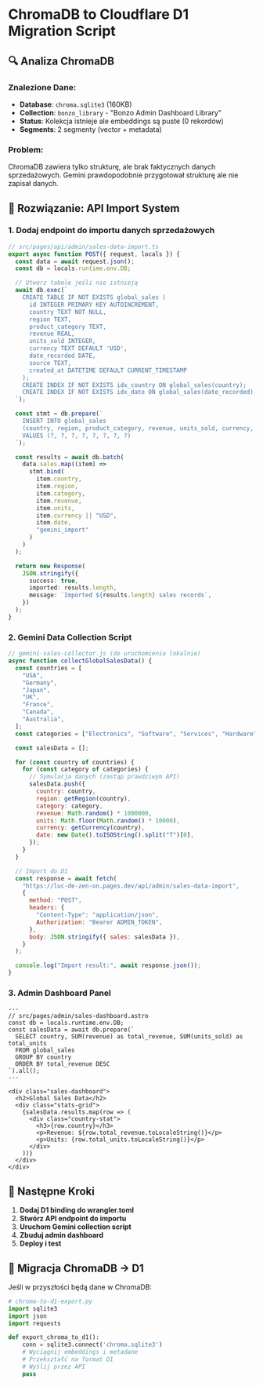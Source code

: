 # ChromaDB to Cloudflare D1 Migration Script

## 🔍 Analiza ChromaDB

### Znalezione Dane:

- **Database**: `chroma.sqlite3` (160KB)
- **Collection**: `bonzo_library` - "Bonzo Admin Dashboard Library"
- **Status**: Kolekcja istnieje ale embeddings są puste (0 rekordów)
- **Segments**: 2 segmenty (vector + metadata)

### Problem:

ChromaDB zawiera tylko strukturę, ale brak faktycznych danych sprzedażowych. Gemini prawdopodobnie przygotował strukturę ale nie zapisał danych.

## 🚀 Rozwiązanie: API Import System

### 1. Dodaj endpoint do importu danych sprzedażowych

```typescript
// src/pages/api/admin/sales-data-import.ts
export async function POST({ request, locals }) {
  const data = await request.json();
  const db = locals.runtime.env.DB;

  // Utworz tabele jeśli nie istnieją
  await db.exec(`
    CREATE TABLE IF NOT EXISTS global_sales (
      id INTEGER PRIMARY KEY AUTOINCREMENT,
      country TEXT NOT NULL,
      region TEXT,
      product_category TEXT,
      revenue REAL,
      units_sold INTEGER,
      currency TEXT DEFAULT 'USD',
      date_recorded DATE,
      source TEXT,
      created_at DATETIME DEFAULT CURRENT_TIMESTAMP
    );
    CREATE INDEX IF NOT EXISTS idx_country ON global_sales(country);
    CREATE INDEX IF NOT EXISTS idx_date ON global_sales(date_recorded);
  `);

  const stmt = db.prepare(`
    INSERT INTO global_sales 
    (country, region, product_category, revenue, units_sold, currency, date_recorded, source)
    VALUES (?, ?, ?, ?, ?, ?, ?, ?)
  `);

  const results = await db.batch(
    data.sales.map((item) =>
      stmt.bind(
        item.country,
        item.region,
        item.category,
        item.revenue,
        item.units,
        item.currency || "USD",
        item.date,
        "gemini_import"
      )
    )
  );

  return new Response(
    JSON.stringify({
      success: true,
      imported: results.length,
      message: `Imported ${results.length} sales records`,
    })
  );
}
```

### 2. Gemini Data Collection Script

```javascript
// gemini-sales-collector.js (do uruchomienia lokalnie)
async function collectGlobalSalesData() {
  const countries = [
    "USA",
    "Germany",
    "Japan",
    "UK",
    "France",
    "Canada",
    "Australia",
  ];
  const categories = ["Electronics", "Software", "Services", "Hardware"];

  const salesData = [];

  for (const country of countries) {
    for (const category of categories) {
      // Symulacja danych (zastąp prawdziwym API)
      salesData.push({
        country: country,
        region: getRegion(country),
        category: category,
        revenue: Math.random() * 1000000,
        units: Math.floor(Math.random() * 10000),
        currency: getCurrency(country),
        date: new Date().toISOString().split("T")[0],
      });
    }
  }

  // Import do D1
  const response = await fetch(
    "https://luc-de-zen-on.pages.dev/api/admin/sales-data-import",
    {
      method: "POST",
      headers: {
        "Content-Type": "application/json",
        Authorization: "Bearer ADMIN_TOKEN",
      },
      body: JSON.stringify({ sales: salesData }),
    }
  );

  console.log("Import result:", await response.json());
}
```

### 3. Admin Dashboard Panel

```astro
---
// src/pages/admin/sales-dashboard.astro
const db = locals.runtime.env.DB;
const salesData = await db.prepare(`
  SELECT country, SUM(revenue) as total_revenue, SUM(units_sold) as total_units
  FROM global_sales
  GROUP BY country
  ORDER BY total_revenue DESC
`).all();
---

<div class="sales-dashboard">
  <h2>Global Sales Data</h2>
  <div class="stats-grid">
    {salesData.results.map(row => (
      <div class="country-stat">
        <h3>{row.country}</h3>
        <p>Revenue: ${row.total_revenue.toLocaleString()}</p>
        <p>Units: {row.total_units.toLocaleString()}</p>
      </div>
    ))}
  </div>
</div>
```

## 🎯 Następne Kroki

1. **Dodaj D1 binding do wrangler.toml**
2. **Stwórz API endpoint do importu**
3. **Uruchom Gemini collection script**
4. **Zbuduj admin dashboard**
5. **Deploy i test**

## 💾 Migracja ChromaDB → D1

Jeśli w przyszłości będą dane w ChromaDB:

```python
# chroma-to-d1-export.py
import sqlite3
import json
import requests

def export_chroma_to_d1():
    conn = sqlite3.connect('chroma.sqlite3')
    # Wyciągnij embeddings i metadane
    # Przekształć na format D1
    # Wyślij przez API
    pass
```
